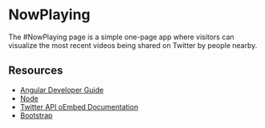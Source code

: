# NowPlaying
The #NowPlaying page is a simple one-page app where visitors can visualize the most recent videos being shared on Twitter by people nearby.

Resources
----
- [Angular Developer Guide](https://docs.angularjs.org/guide)
- [Node](https://nodejs.org/)
- [Twitter API oEmbed Documentation](https://dev.twitter.com/docs/api/1/get/statuses/oembed)
- [Bootstrap](http://getbootstrap.com/)